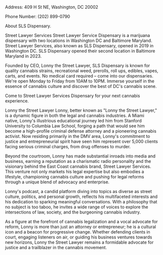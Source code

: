Address: 409 H St NE, Washington, DC 20002

Phone Number: (202) 899-0790

About SLS Dispensary.

Street Lawyer Services
Street Lawyer Service Dispensary is a marijuana dispensary with two locations in Washington DC and Baltimore Maryland. Street Lawyer Services, also known as SLS Dispensary, opened in 2019 in Washington DC. SLS Dispensary opened their second location in Baltimore Maryland in 2023.

Founded by CEO, Lonny the Street Lawyer, SLS Dispensary is known for quality cannabis strains, recreational weed, prerolls, roll ups, edibles, vapes, carts, and events. No medical card required – come into our dispensaries. We're open Monday to Friday from 10AM to 10PM. Immerse yourself in the essence of cannabis culture and discover the best of DC's cannabis scene.

Come to Street Lawyer Services Dispensary for your next cannabis experience.

Lonny the Street Lawyer
Lonny, better known as "Lonny the Street Lawyer," is a dynamic figure in both the legal and cannabis industries. A Miami native, Lonny's illustrious educational journey led him from Stanford University to Columbia Law School, forging a path that would see him become a high-profile criminal defense attorney and a pioneering cannabis activist. Now residing primarily in the DMV area, Lonny's commitment to justice and entrepreneurial spirit have seen him represent over 5,000 clients facing serious criminal charges, from drug offenses to murder.

Beyond the courtroom, Lonny has made substantial inroads into media and business, earning a reputation as a charismatic radio personality and the visionary behind the East Coast cannabis brand, Street Lawyer Services. This venture not only markets his legal expertise but also embodies a lifestyle, championing cannabis culture and pushing for legal reforms through a unique blend of advocacy and enterprise.

Lonny's podcast, a candid platform diving into topics as diverse as street culture, politics, and personal growth, reflects his multifaceted interests and his dedication to sparking meaningful conversations. With a philosophy that no subject is too taboo, he invites a wide range of voices to explore the intersections of law, society, and the burgeoning cannabis industry.

As a figure at the forefront of cannabis legalization and a vocal advocate for reform, Lonny is more than just an attorney or entrepreneur; he is a cultural icon and a beacon for progressive change. Whether defending clients in court, engaging listeners on air, or guiding his business ventures towards new horizons, Lonny the Street Lawyer remains a formidable advocate for justice and a trailblazer in the cannabis movement.
